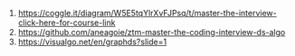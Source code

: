 1. https://coggle.it/diagram/W5E5tqYlrXvFJPsq/t/master-the-interview-click-here-for-course-link
2. https://github.com/aneagoie/ztm-master-the-coding-interview-ds-algo
3. https://visualgo.net/en/graphds?slide=1